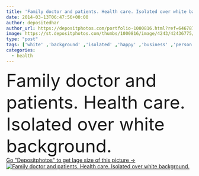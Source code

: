 ```yaml
---
title: 'Family doctor and patients. Health care. Isolated over white background.'
date: 2014-03-13T06:47:56+00:00
author: depositedhar
author_url: https://depositphotos.com/portfolio-1000816.html?ref=64678756
image: https://st.depositphotos.com/thumbs/1000816/image/4243/42436775/api_thumb_450.jpg?forcejpeg=true
type: "post"
tags: ['white' ,'background' ,'isolated' ,'happy' ,'business' ,'person' ,'smiling' ,'people' ,'portrait' ,'health' ,'healthy' ,'child' ,'family' ,'medicine' ,'healthcare' ,'illness' ,'medical' ,'care' ,'man' ,'old' ,'clinical' ,'doctor' ,'hospital' ,'nurse' ,'couple' ,'woman' ,'working' ,'patient' ,'occupation' ,'professional' ,'job' ,'treatment' ,'profession' ,'isolate' ,'daughter' ,'uniform' ,'worker' ,'mature' ,'pharmaceutical' ,'senior' ,'elderly' ,'sick' ,'insurance' ,'Perfection' ,'clinic' ,'practice' ,'specialist' ,'intern' ,'pediatrician' ,'medica' ]
categories: 
  - health
---
```

<div aling="center">
            <font size="60"> Family doctor and patients. Health care. Isolated over white background.</font>   
</div>
<div>
    <a href='https://depositphotos.com/42436775/stock-photo-family-doctor-and-patients-health.html?ref=64678756' target=_blank > Go "Depositphotos" to get lage size of this picture ->
        <img href='https://depositphotos.com/42436775/stock-photo-family-doctor-and-patients-health.html?ref=64678756' src='https://st.depositphotos.com/1000816/4243/i/950/depositphotos_42436775-stock-photo-family-doctor-and-patients-health.jpg?forcejpeg=true' alt='Family doctor and patients. Health care. Isolated over white background.' >
    </a>
</div>
